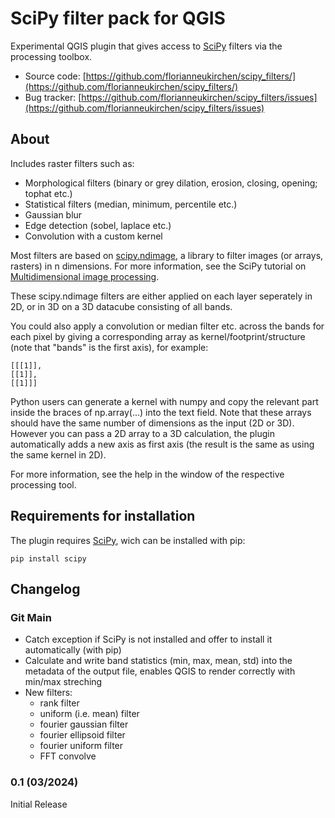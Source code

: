# SciPy filter pack for QGIS
Experimental QGIS plugin that gives access to [SciPy](https://scipy.org/) filters via the processing toolbox.

- Source code: [https://github.com/florianneukirchen/scipy_filters/](https://github.com/florianneukirchen/scipy_filters/)
- Bug tracker: [https://github.com/florianneukirchen/scipy_filters/issues](https://github.com/florianneukirchen/scipy_filters/issues)

## About
Includes raster filters such as:
- Morphological filters (binary or grey dilation, erosion, closing, opening; tophat etc.)
- Statistical filters (median, minimum, percentile etc.)
- Gaussian blur
- Edge detection (sobel, laplace etc.)
- Convolution with a custom kernel

Most filters are based on [scipy.ndimage](https://docs.scipy.org/doc/scipy/reference/ndimage.html), a library to filter images (or arrays, rasters) in n dimensions. For more information, see the SciPy tutorial on [Multidimensional image processing](https://docs.scipy.org/doc/scipy/tutorial/ndimage.html).

These scipy.ndimage filters are either applied on each layer seperately in 2D, or in 3D on a 3D datacube consisting of all bands. 

You could also apply a convolution or median filter etc. across the bands for each pixel
by giving a corresponding array as kernel/footprint/structure (note that "bands" is the first axis), for example:

```
[[[1]],
[[1]],
[[1]]]
```

Python users can generate a kernel with numpy and copy the relevant part inside the braces of np.array(...) into the text field. Note that these arrays should have the same number of dimensions as the input (2D or 3D). However you can pass a 2D array to a 3D calculation, the plugin automatically adds a new axis as first axis (the result is the same as using the same kernel in 2D).

For more information, see the help in the window of the respective processing tool.

## Requirements for installation
The plugin requires [SciPy](https://scipy.org/), wich can be installed with pip:
```
pip install scipy
```

## Changelog

### Git Main
- Catch exception if SciPy is not installed and offer to install it automatically (with pip)
- Calculate and write band statistics (min, max, mean, std) into the metadata of the output file, enables QGIS to render correctly with min/max streching
- New filters:
    - rank filter
    - uniform (i.e. mean) filter
    - fourier gaussian filter
    - fourier ellipsoid filter
    - fourier uniform filter
    - FFT convolve

### 0.1 (03/2024)
Initial Release